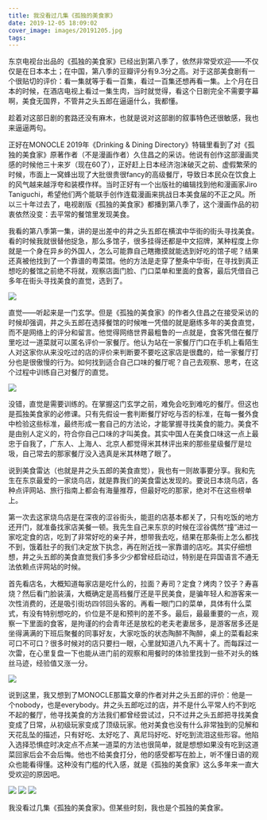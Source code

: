 ```yaml
---
title: 我没看过几集《孤独的美食家》
date: 2019-12-05 18:09:02
cover_image: images/20191205.jpg
tags:
---
```

东京电视台出品的《孤独的美食家》已经出到第八季了，依然非常受欢迎——不仅仅是在日本本土；在中国，第八季的豆瓣评分有9.3分之高。对于这部美食剧有一个很贴切的评价：看一集就等于看一百集，看过一百集还想再看一集。上个月在日本的时候，在酒店电视上看过一集生肉，当时就觉得，看这个日剧完全不需要字幕啊，美食无国界，不管井之头五郎在逼逼什么，我都懂。

趁着对这部日剧的套路还没有麻木，也就是说对这部剧的叙事特色还很敏感，我也来逼逼两句。

正好在MONOCLE 2019年《Drinking & Dining Directory》特辑里看到了对《孤独的美食家》原著作者（不是漫画作者）久住昌之的采访。他说有创作这部漫画灵感的时候他三十来岁（现在60了），正好赶上日本经济泡沫破灭之前、虚假繁荣的时候，市面上一窝蜂出现了大批很贵很fancy的高级餐厅，导致日本民众在饮食上的风气越来越浮夸和装模作样。当时正好有一个出版社的编辑找到他和漫画家Jiro Taniguchi，希望他们两个能联手创作连载漫画来挑战日本美食届的不正之风。所以三十年过去了，电视剧版《孤独的美食家》都播到第八季了，这个漫画作品的初衷依然没变：去平常的餐馆里发现美食。

我看的第八季第一集，讲的是出差中的井之头五郎在横滨中华街的街头寻找美食。看的时候我就很替他捉急，那么多馆子，很多挂得还都是中文招牌，某种程度上你就是一个身在异乡的外国人，怎么可能靠自己瞎撒摸就能选到好吃的馆子呢？结果还真被他找到了一个靠谱的粤菜馆。他的方法是走穿了整条中华街，在寻找到真正想吃的餐馆之前绝不将就，观察店面门脸、门口菜单和里面的食客，最后凭借自己多年在街头寻找美食的直觉，选到了。

<image src='/images/20191205-1.jpg' class='' />

直觉——听起来是一门玄学。但是《孤独的美食家》的作者久住昌之在接受采访的时候却强调，井之头五郎在选择餐馆的时候唯一凭借的就是磨练多年的美食直觉，而不是网络上的评分和留言。他觉得网络世界最粗鲁的一点就是，食客凭借在餐厅里吃过一道菜就可以匿名评价一家餐厅。他认为站在一家餐厅门口在手机上看陌生人对这家你从来没吃过的店的评价来判断要不要吃这家店是很蠢的，给一家餐厅打分也是很傲慢的行为。如何找到适合自己口味的餐厅呢？自己去观察、思考，在这个过程中训练自己对餐厅的直觉。

<image src='/images/20191205-2.jpg' class='' />

没错，直觉是需要训练的。在掌握这门玄学之前，难免会吃到难吃的餐厅。但这也是孤独美食家的必修课。只有先假设一套判断餐厅好吃与否的标准，在每一餐外食中检验这些标准，最终形成一套自己的方法论，才能掌握寻找美食的能力。美食不是由别人定义的，符合你自己口味的才叫美食。其实中国人在美食口味这一点上最忠于自我了，广东人、上海人、北京人都觉得米其林评出来的那些星级餐厅是垃圾，自己常去的那家餐厅没入选真是米其林瞎了眼了。

说到美食雷达（也就是井之头五郎的美食直觉），我也有一则故事要分享。我和先生在东京最爱的一家烧鸟店，就是靠我们的美食雷达发现的。要说日本烧鸟店，各种点评网站、旅行指南上都会有海量推荐，但最好吃的那家，绝对不在这些榜单上。

第一次去这家烧鸟店是在深夜的涩谷街头，能逛的店基本都关了，只有吃饭的地方还开门，就准备找家店美餐一顿。我先生自己来东京的时候在涩谷偶然“撞”进过一家吃定食的店，吃到了非常好吃的亲子丼，想带我去吃，结果在那条街上怎么都找不到，饿着肚子的我们决定放下执念，再在附近找一家靠谱的店吃。其实仔细想想，井之头五郎的美食直觉我们多多少少都曾经启动过，特别是在异国语言不通无法依赖点评网站的时候。

首先看店名，大概知道每家店是吃什么的，拉面？寿司？定食？烤肉？饺子？寿喜烧？然后看门脸装潢，大概确定是高档餐厅还是平民美食，是骗年轻人和游客来一次性消费的，还是吸引街坊四邻回头客的。再看一眼门口的菜单，具体有什么菜式，有没有特别想吃的，价位是不是和预判的差不多。最后，最最重要的一点，观察一下里面的食客，是拘谨的约会青年还是放松的老夫老妻居多，是游客居多还是坐得满满的下班后聚餐的同事好友，大家吃饭的状态陶醉不陶醉，桌上的菜看起来可口不可口？很多时候对的店只要扫一眼，心里就知道八九不离十了。而每踩过一次雷，在心里复盘一下也能从进门前的观察和用餐时的体验里找到一些不对头的蛛丝马迹，经验值又涨一分。

<image src='/images/20191205-3.jpg' class='' />

说到这里，我又想到了MONOCLE那篇文章的作者对井之头五郎的评价：他是一个nobody，也是everybody。井之头五郎吃过的店，并不是什么平常人约不到吃不起的餐厅，他寻找美食的方法我们都曾经尝试过，只不过井之头五郎把寻找美食变成了日常，从初级玩家变成了顶级玩家。他对美食也没有什么非常独到的见解和天花乱坠的描述，只有好吃、太好吃了、真尼玛好吃、好吃到流泪这些形容。他陷入选择恐惧症时决定点不点某一道菜的方法也很简单，就是想想如果没有吃到这道菜回家后会不会后悔。他也不给美食打分，他的感受都写在脸上，听不懂日语的观众也能看得懂。这种没有门槛的代入感，就是《孤独的美食家》这么多年来一直大受欢迎的原因吧。

<image src='/images/20191205-4.jpg' class='' />
<image src='/images/20191205-5.jpg' class='' />
<image src='/images/20191205-6.jpg' class='' />

我没看过几集《孤独的美食家》。但某些时刻，我也是个孤独的美食家。